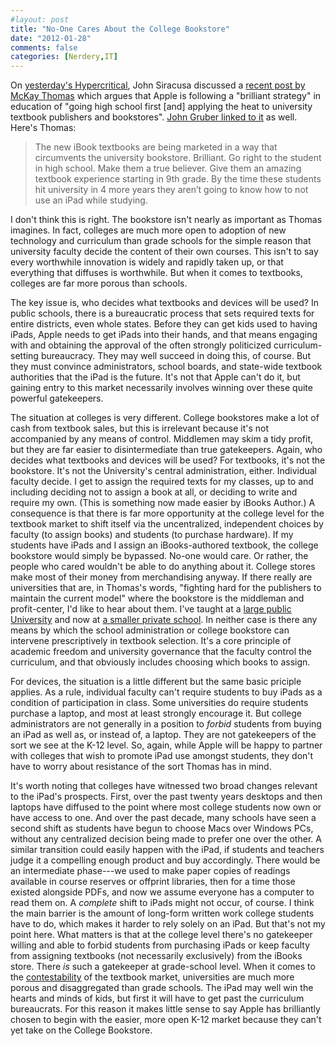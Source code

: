 ```yaml
---
#layout: post
title: "No-One Cares About the College Bookstore"
date: "2012-01-28"
comments: false
categories: [Nerdery,IT] 
---
```



On [yesterday's Hypercritical](http://5by5.tv/hypercritical/52), John Siracusa discussed a [recent post by McKay Thomas](http://blog.mckaythomas.com/day/2012/01/22)  which argues that Apple is following a "brilliant strategy" in education of "going high school first [and] applying the heat to university textbook publishers and bookstores". [John Gruber linked to it](http://daringfireball.net/linked/2012/01/25/high-school) as well. Here's Thomas:

> The new iBook textbooks are being marketed in a way that circumvents the university bookstore. Brilliant. Go right to the student in high school. Make them a true believer. Give them an amazing textbook experience starting in 9th grade. By the time these students hit university in 4 more years they aren’t going to know how to not use an iPad while studying.

I don't think this is right. The bookstore isn't nearly as important as Thomas imagines. In fact, colleges are much more open to adoption of new technology and curriculum than grade schools for the simple reason that university faculty decide the content of their own courses. This isn't to say every worthwhile innovation is widely and rapidly taken up, or that everything that diffuses is worthwhile. But when it comes to textbooks, colleges are far more porous than schools. 

The key issue is, who decides what textbooks and devices will be used? In public schools, there is a bureaucratic process that sets required texts for entire districts, even whole states. Before they can get kids used to having iPads, Apple needs to get iPads into their hands, and that means engaging with and obtaining the approval of the often strongly politicized curriculum-setting bureaucracy. They may well succeed in doing this, of course. But they must convince administrators, school boards, and state-wide textbook authorities that the iPad is the future. It's not that Apple can't do it, but gaining entry to this market necessarily involves winning over these quite powerful gatekeepers.

The situation at colleges is very different. College bookstores make a lot of cash from textbook sales, but this is irrelevant because it's not accompanied by any means of control. Middlemen may skim a tidy profit, but they are far easier to disintermediate than true gatekeepers. Again, who decides what textbooks and devices will be used? For textbooks, it's not the bookstore. It's not the University's central administration, either. Individual faculty decide. I get to assign the required texts for my classes, up to and including deciding not to assign a book at all, or deciding to write and require my own. (This is something now made easier by iBooks Author.)  A consequence is that there is far more opportunity at the college level for the textbook market to shift itself via the uncentralized, independent choices by faculty (to assign books) and students (to purchase hardware). If my students have iPads and I assign an iBooks-authored textbook, the college bookstore would simply be bypassed. No-one would care. Or rather, the people who cared wouldn't be able to do anything about it. College stores make most of their money from merchandising anyway. If there really are universities that are, in Thomas's words, "fighting hard for the publishers to maintain the current model" where the bookstore is the middleman and profit-center, I'd like to hear about them. I've taught at a [large public University](http://www.arizona.edu) and now at [a smaller private school](http://www.duke.edu). In neither case is there any means by which the school administration or college bookstore can intervene prescriptively in textbook selection. It's a core principle of academic freedom and university governance that the faculty control the curriculum, and that obviously includes choosing which books to assign. 

For devices, the situation is a little different but the same basic priciple applies. As a rule, individual faculty can't require students to buy iPads as a condition of participation in class. Some universities do require students purchase a laptop, and most at least strongly encourage it. But college administrators are not generally in a position to _forbid_ students from buying an iPad as well as, or instead of, a laptop. They are not gatekeepers of the sort we see at the K-12 level. So, again, while Apple will be happy to partner with colleges that wish to promote iPad use amongst students, they don't have to worry about resistance of the sort Thomas has in mind. 

It's worth noting that colleges have witnessed two broad changes relevant to the iPad's prospects. First, over the past twenty years desktops and then laptops have diffused to the point where most college students now own or have access to one. And over the past decade, many schools have seen a second shift as students have begun to choose Macs over Windows PCs, without any centralized decision being made to prefer one over the other. A similar transition could easily happen with the iPad, if students and teachers judge it a compelling enough product and buy accordingly. There would be an intermediate phase---we used to make paper copies of readings available in course reserves or offprint libraries, then for a time those existed alongside PDFs, and now we assume everyone has a computer to read them on. A _complete_ shift to iPads might not occur, of course. I think the main barrier is the amount of long-form written work college students have to do, which makes it harder to rely solely on an iPad. But that's not my point here. What matters is that at the college level there's no gatekeeper willing and able to forbid students from purchasing iPads or keep faculty from assigning textbooks (not necessarily exclusively) from the iBooks store. There _is_ such a gatekeeper at grade-school level. When it comes to the [contestability](http://en.wikipedia.org/wiki/Contestable_market) of the textbook market, universities are much more porous and disaggregated than grade schools. The iPad may well win the hearts and minds of kids, but first it will have to get past the curriculum bureaucrats. For this reason it makes little sense to say Apple has brilliantly chosen to begin with the easier, more open K-12 market because they can't yet take on the College Bookstore.
